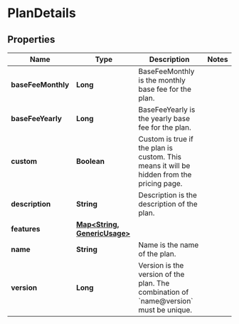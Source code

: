 

# PlanDetails


## Properties

| Name | Type | Description | Notes |
|------------ | ------------- | ------------- | -------------|
|**baseFeeMonthly** | **Long** | BaseFeeMonthly is the monthly base fee for the plan. |  |
|**baseFeeYearly** | **Long** | BaseFeeYearly is the yearly base fee for the plan. |  |
|**custom** | **Boolean** | Custom is true if the plan is custom. This means it will be hidden from the pricing page. |  |
|**description** | **String** | Description is the description of the plan. |  |
|**features** | [**Map&lt;String, GenericUsage&gt;**](GenericUsage.md) |  |  |
|**name** | **String** | Name is the name of the plan. |  |
|**version** | **Long** | Version is the version of the plan. The combination of &#x60;name@version&#x60; must be unique. |  |



